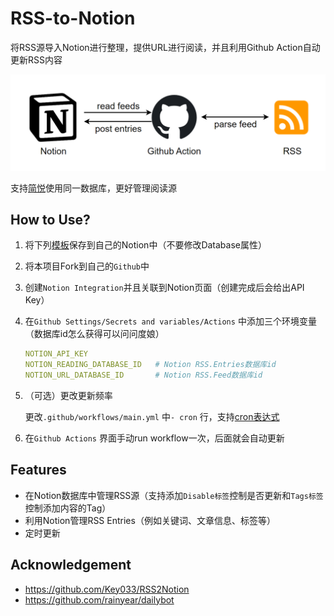 # RSS-to-Notion

将RSS源导入Notion进行整理，提供URL进行阅读，并且利用Github Action自动更新RSS内容

![source.png](0_Docs/source.png)

支持[简悦](https://github.com/Kenshin/simpread)使用同一数据库，更好管理阅读源

## How to Use?

1. 将下列[模板](https://www.notion.so/Notion-RSS-7baa9624198e487eb121ca3b2e07f354?pvs=21)保存到自己的Notion中（不要修改Database属性）
2. 将本项目Fork到自己的`Github`中
3. 创建`Notion Integration`并且关联到Notion页面（创建完成后会给出API Key）
4. 在`Github Settings/Secrets and variables/Actions` 中添加三个环境变量（数据库id怎么获得可以问问度娘）
    
    ```yaml
    NOTION_API_KEY
    NOTION_READING_DATABASE_ID   # Notion RSS.Entries数据库id
    NOTION_URL_DATABASE_ID       # Notion RSS.Feed数据库id
    ```
    
5. （可选）更改更新频率
    
    更改`.github/workflows/main.yml` 中`- cron` 行，支持[cron表达式](https://crontab.guru/#0_*_*_*_*)
    
6. 在`Github Actions` 界面手动run workflow一次，后面就会自动更新

## Features

- 在Notion数据库中管理RSS源（支持添加`Disable标签`控制是否更新和`Tags标签`控制添加内容的Tag）
- 利用Notion管理RSS Entries（例如关键词、文章信息、标签等）
- 定时更新

## Acknowledgement

- https://github.com/Key033/RSS2Notion
- https://github.com/rainyear/dailybot